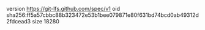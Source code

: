 version https://git-lfs.github.com/spec/v1
oid sha256:ff5a57cbbc88b323472e53b1bee079871e80f631bd74bcd0ab49312d2fdcead3
size 18280
